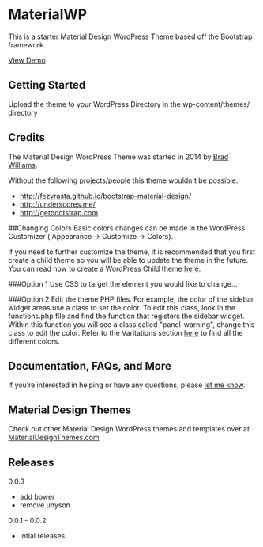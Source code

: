 # MaterialWP

This is a starter Material Design WordPress Theme based off the Bootstrap framework.

[View Demo](http://materializedmasonrypk.com)


## Getting Started

Upload the theme to your WordPress Directory in the wp-content/themes/ directory

## Credits

The Material Design WordPress Theme was started in 2014 by [Brad Williams](http://twitter.com/braginteractive/).

Without the following projects/people this theme wouldn't be possible:

- http://fezvrasta.github.io/bootstrap-material-design/
- http://underscores.me/
- http://getbootstrap.com

##Changing Colors
Basic colors changes can be made in the WordPress Customizer ( Appearance -> Customize -> Colors).

If you need to further customize the theme, it is recommended that you first create a child theme so you will be able to update the theme in the future. You can read how to create a WordPress Child theme [here](http://codex.wordpress.org/Child_Themes).

###Option 1
Use CSS to target the element you would like to change... 

###Option 2
Edit the theme PHP files. For example, the color of the sidebar widget areas use a class to set the color. To edit this class, look in the functions.php file and find the function that registers the sidebar widget. Within this function you will see a class called "panel-warning", change this class to edit the color. Refer to the Varitations section [here](https://github.com/FezVrasta/bootstrap-material-design) to find all the different colors.

## Documentation, FAQs, and More

If you’re interested in helping or have any questions, please [let me know](http://braginteractive.com/contact-us).


## Material Design Themes
Check out other Material Design WordPress themes and templates over at [MaterialDesignThemes.com](http://materialdesignthemes.com)


## Releases

0.0.3
- add bower
- remove unyson

0.0.1 - 0.0.2
- Intial releases
